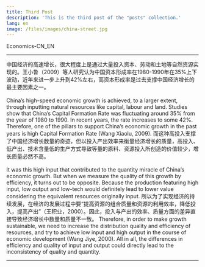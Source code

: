 ```yaml
---
title: Third Post
description: 'This is the third post of the "posts" collection.'
lang: en
image: /files/images/china-street.jpg
---
```


Economics-CN_EN

---

中国经济的高速增长，很大程度上是通过大量投入资本、劳动和土地等自然资源实现的。王小鲁（2009）等人研究认为中国资本形成率在1980-1990年在35%上下波动，近年来进一步上升到42%左右，高资本形成率是过去支撑中国经济增长的最主要因素之一。
<br><br>
China’s high-speed economic growth is achieved, to a larger extent, through inputting natural resources like capital, labour and land. Studies show that China’s Capital Formation Rate was fluctuating around 35% from the year of 1980 to 1990. In recent years, the rate increases to some 42%. Therefore, one of the pillars to support China’s economic growth in the past years is high Capital Formation Rate (Wang Xiaolu, 2009).
而这种高投入支撑了中国经济增长数量的奇迹，但以投入产出效率来衡量经济增长的质量，高投入、低产出、技术含量低的生产方式导致等量的原料、资源投入所创造的价值较少，增长质量必然不高。
<br><br>
It was this high input that contributed to the quantity miracle of China’s economic growth. But when we measure the quality of this growth by efficiency, it turns out to be opposite. Because the production featuring high input, low output and low-tech would definitely lead to lower value considering the equivalent resources originally input.
所以为了实现经济的持续发展，在经济的发展过程中要“提高资源的组合质量和资源的利用效率，降低投入，提高产出”（王积业，2000）。因此，投入与产出的效率、质量方面的差异直接导致经济增长中数量和质量不一致。
Therefore, in order to make growth sustainable, we need to increase the distribution quality and efficiency of resources, and try to achieve low input and high output in the course of economic development (Wang Jiye, 2000). All in all, the differences in efficiency and quality of input and output could directly lead to the inconsistency of quality and quantity. 

---

 
